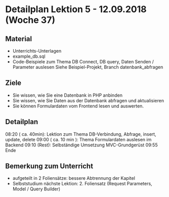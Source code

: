 Detailplan Lektion 5 - 12.09.2018 (Woche 37)
============================================

Material
--------

* Unterrichts-Unterlagen
* example_db.sql
* Code-Beispiele zum Thema DB Connect, DB query, Daten Senden / Parameter auslesen
  Siehe Beispiel-Projekt, Branch datenbank_abfragen

Ziele
-----

* Sie wissen, wie Sie eine Datenbank in PHP anbinden
* Sie wissen, wie Sie Daten aus der Datenbank abfragen und aktualisieren
* Sie können Formulardaten vom Frontend lesen und auswerten.


Detailplan
----------

08:20 ( ca. 40min): Lektion zum Thema DB-Verbindung, Abfrage, insert, update, delete
09:00 ( ca. 10 min ): Thema Formulardaten auslesen im Backend
09:10 (Rest): Selbständige Umsetzung MVC-Grundgerüst
09:55 Ende

Bemerkung zum Unterricht
------------------------

- aufgeteilt in 2 Foliensätze: bessere Abtrennung der Kapitel
- Selbststudium nächste Lektion: 2. Foliensatz (Request Parameters, Model / Query Builder)

